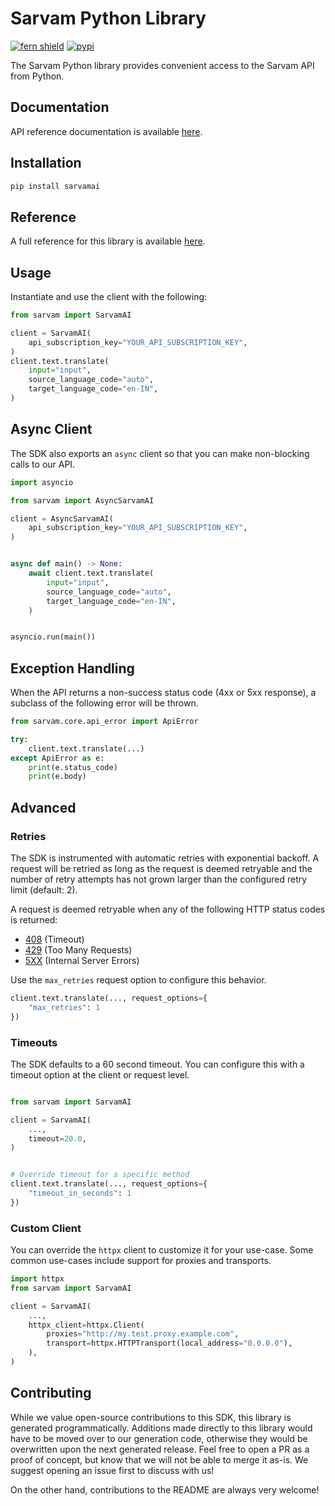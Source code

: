 # Sarvam Python Library

[![fern shield](https://img.shields.io/badge/%F0%9F%8C%BF-Built%20with%20Fern-brightgreen)](https://buildwithfern.com?utm_source=github&utm_medium=github&utm_campaign=readme&utm_source=https%3A%2F%2Fgithub.com%2Fsarvamai%2Fsarvam-python-sdk)
[![pypi](https://img.shields.io/pypi/v/sarvamai)](https://pypi.python.org/pypi/sarvamai)

The Sarvam Python library provides convenient access to the Sarvam API from Python.

## Documentation

API reference documentation is available [here](https://www.sarvam.ai/).

## Installation

```sh
pip install sarvamai
```

## Reference

A full reference for this library is available [here](./reference.md).

## Usage

Instantiate and use the client with the following:

```python
from sarvam import SarvamAI

client = SarvamAI(
    api_subscription_key="YOUR_API_SUBSCRIPTION_KEY",
)
client.text.translate(
    input="input",
    source_language_code="auto",
    target_language_code="en-IN",
)
```

## Async Client

The SDK also exports an `async` client so that you can make non-blocking calls to our API.

```python
import asyncio

from sarvam import AsyncSarvamAI

client = AsyncSarvamAI(
    api_subscription_key="YOUR_API_SUBSCRIPTION_KEY",
)


async def main() -> None:
    await client.text.translate(
        input="input",
        source_language_code="auto",
        target_language_code="en-IN",
    )


asyncio.run(main())
```

## Exception Handling

When the API returns a non-success status code (4xx or 5xx response), a subclass of the following error
will be thrown.

```python
from sarvam.core.api_error import ApiError

try:
    client.text.translate(...)
except ApiError as e:
    print(e.status_code)
    print(e.body)
```

## Advanced

### Retries

The SDK is instrumented with automatic retries with exponential backoff. A request will be retried as long
as the request is deemed retryable and the number of retry attempts has not grown larger than the configured
retry limit (default: 2).

A request is deemed retryable when any of the following HTTP status codes is returned:

- [408](https://developer.mozilla.org/en-US/docs/Web/HTTP/Status/408) (Timeout)
- [429](https://developer.mozilla.org/en-US/docs/Web/HTTP/Status/429) (Too Many Requests)
- [5XX](https://developer.mozilla.org/en-US/docs/Web/HTTP/Status/500) (Internal Server Errors)

Use the `max_retries` request option to configure this behavior.

```python
client.text.translate(..., request_options={
    "max_retries": 1
})
```

### Timeouts

The SDK defaults to a 60 second timeout. You can configure this with a timeout option at the client or request level.

```python

from sarvam import SarvamAI

client = SarvamAI(
    ...,
    timeout=20.0,
)


# Override timeout for a specific method
client.text.translate(..., request_options={
    "timeout_in_seconds": 1
})
```

### Custom Client

You can override the `httpx` client to customize it for your use-case. Some common use-cases include support for proxies
and transports.

```python
import httpx
from sarvam import SarvamAI

client = SarvamAI(
    ...,
    httpx_client=httpx.Client(
        proxies="http://my.test.proxy.example.com",
        transport=httpx.HTTPTransport(local_address="0.0.0.0"),
    ),
)
```

## Contributing

While we value open-source contributions to this SDK, this library is generated programmatically.
Additions made directly to this library would have to be moved over to our generation code,
otherwise they would be overwritten upon the next generated release. Feel free to open a PR as
a proof of concept, but know that we will not be able to merge it as-is. We suggest opening
an issue first to discuss with us!

On the other hand, contributions to the README are always very welcome!
